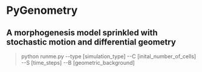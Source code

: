# PyGenometry

## A morphogenesis model sprinkled with stochastic motion and differential geometry

> python runme.py --type [simulation_type] --C [inital_number_of_cells] --S [time_steps] --B [geometric_background]
